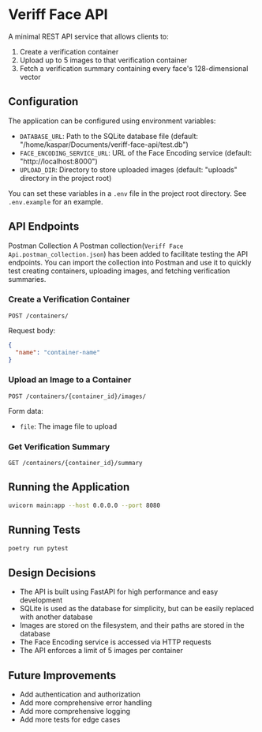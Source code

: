 # Veriff Face API

A minimal REST API service that allows clients to:
1. Create a verification container
2. Upload up to 5 images to that verification container
3. Fetch a verification summary containing every face's 128-dimensional vector

## Configuration

The application can be configured using environment variables:

- `DATABASE_URL`: Path to the SQLite database file (default: "/home/kaspar/Documents/veriff-face-api/test.db")
- `FACE_ENCODING_SERVICE_URL`: URL of the Face Encoding service (default: "http://localhost:8000")
- `UPLOAD_DIR`: Directory to store uploaded images (default: "uploads" directory in the project root)

You can set these variables in a `.env` file in the project root directory. See `.env.example` for an example.

## API Endpoints
Postman Collection
A Postman collection(`Veriff Face Api.postman_collection.json`) has been added to facilitate testing the API endpoints. You can import the collection into Postman and use it to quickly test creating containers, uploading images, and fetching verification summaries.
### Create a Verification Container
```
POST /containers/
```
Request body:
```json
{
  "name": "container-name"
}
```

### Upload an Image to a Container
```
POST /containers/{container_id}/images/
```
Form data:
- `file`: The image file to upload

### Get Verification Summary
```
GET /containers/{container_id}/summary
```

## Running the Application

```bash
uvicorn main:app --host 0.0.0.0 --port 8080
```

## Running Tests

```bash
poetry run pytest
```

## Design Decisions

- The API is built using FastAPI for high performance and easy development
- SQLite is used as the database for simplicity, but can be easily replaced with another database
- Images are stored on the filesystem, and their paths are stored in the database
- The Face Encoding service is accessed via HTTP requests
- The API enforces a limit of 5 images per container

## Future Improvements

- Add authentication and authorization
- Add more comprehensive error handling
- Add more comprehensive logging
- Add more tests for edge cases